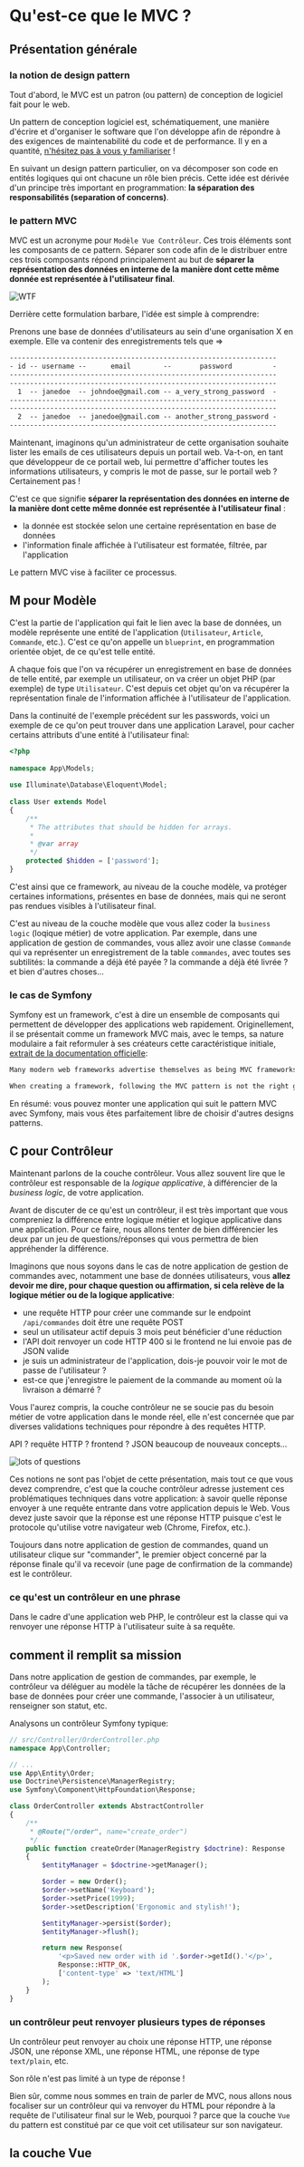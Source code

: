 <!-- constraints, formalism 
    - no more than 20 minutes
    - table of contents at the beginning of the teaching aid
    - link to the teaching aid included
-->

# Qu'est-ce que le MVC ?

## Présentation générale

### la notion de design pattern

Tout d'abord, le MVC est un patron (ou pattern) de conception de logiciel fait pour le web.

Un pattern de conception logiciel est, schématiquement, une manière d'écrire et d'organiser le software que l'on développe afin de répondre à des exigences de maintenabilité du code et de performance. Il y en a quantité, [n'hésitez pas à vous y familiariser](https://phptherightway.com/pages/Design-Patterns.html) !

En suivant un design pattern particulier, on va décomposer son code en entités logiques qui ont chacune un rôle bien précis. Cette idée est dérivée d'un principe très important en programmation: **la séparation des responsabilités (separation of concerns)**.

### le pattern MVC

MVC est un acronyme pour `Modèle Vue Contrôleur`. Ces trois éléments sont les composants de ce pattern. Séparer son code afin de le distribuer entre ces trois composants répond principalement au but de **séparer la représentation des données en interne de la manière dont cette même donnée est représentée à l'utilisateur final**.

![WTF](./images/wtf.gif)

Derrière cette formulation barbare, l'idée est simple à comprendre:  

Prenons une base de données d'utilisateurs au sein d'une organisation X en exemple. Elle va contenir des enregistrements tels que =>

```txt
------------------------------------------------------------------
- id -- username --      email        --       password          -
------------------------------------------------------------------
------------------------------------------------------------------
  1  -- janedoe  -- johndoe@gmail.com -- a_very_strong_password  -
------------------------------------------------------------------
------------------------------------------------------------------
  2  -- janedoe  -- janedoe@gmail.com -- another_strong_password -
------------------------------------------------------------------
```

Maintenant, imaginons qu'un administrateur de cette organisation souhaite lister les emails de ces utilisateurs depuis un portail web. Va-t-on, en tant que développeur de ce portail web, lui permettre d'afficher toutes les informations utilisateurs, y compris le mot de passe, sur le portail web ? Certainement pas !

C'est ce que signifie **séparer la représentation des données en interne de la manière dont cette même donnée est représentée à l'utilisateur final** :

- la donnée est stockée selon une certaine représentation en base de données
- l'information finale affichée à l'utilisateur est formatée, filtrée, par l'application

Le pattern MVC vise à faciliter ce processus.

## M pour Modèle

C'est la partie de l'application qui fait le lien avec la base de données, un modèle représente une entité de l'application (`Utilisateur`, `Article`, `Commande`, etc.). C'est ce qu'on appelle un `blueprint`, en programmation orientée objet, de ce qu'est telle entité.

A chaque fois que l'on va récupérer un enregistrement en base de données de telle entité, par exemple un utilisateur, on va créer un objet PHP (par exemple) de type `Utilisateur`. C'est depuis cet objet qu'on va récupérer la représentation finale de l'information affichée à l'utilisateur de l'application.

Dans la continuité de l'exemple précédent sur les passwords, voici un exemple de ce qu'on peut trouver dans une application Laravel, pour cacher certains attributs d'une entité à l'utilisateur final:

```php
<?php
 
namespace App\Models;
 
use Illuminate\Database\Eloquent\Model;
 
class User extends Model
{
    /**
     * The attributes that should be hidden for arrays.
     *
     * @var array
     */
    protected $hidden = ['password'];
}
```

C'est ainsi que ce framework, au niveau de la couche modèle, va protéger certaines informations, présentes en base de données, mais qui ne seront pas rendues visibles à l'utilisateur final.

C'est au niveau de la couche modèle que vous allez coder la `business logic` (loqique métier) de votre application. Par exemple, dans une application de gestion de commandes, vous allez avoir une classe `Commande` qui va représenter un enregistrement de la table `commandes`, avec toutes ses subtilités: la commande a déjà été payée ? la commande a déjà été livrée ? et bien d'autres choses...

### le cas de Symfony

Symfony est un framework, c'est à dire un ensemble de composants qui permettent de développer des applications web rapidement. Originellement, il se présentait comme un framework MVC mais, avec le temps, sa nature modulaire a fait reformuler à ses créateurs cette caractéristique initiale, [extrait de la documentation officielle](https://symfony.com/doc/current/create_framework/introduction.html):

```txt
Many modern web frameworks advertise themselves as being MVC frameworks. This tutorial won't talk about the MVC pattern, as the Symfony Components are able to create any type of frameworks, not just the ones that follow the MVC architecture. Anyway, if you have a look at the MVC semantics, this book is about how to create the Controller part of a framework. For the Model and the View, it really depends on your personal taste and you can use any existing third-party libraries (Doctrine, Propel or plain-old PDO for the Model; PHP or Twig for the View).

When creating a framework, following the MVC pattern is not the right goal. The main goal should be the Separation of Concerns; this is probably the only design pattern that you should really care about. The fundamental principles of the Symfony Components are focused on the HTTP specification. As such, the framework that you are going to create should be more accurately labelled as a HTTP framework or Request/Response framework.
```

En résumé: vous pouvez monter une application qui suit le pattern MVC avec Symfony, mais vous êtes parfaitement libre de choisir d'autres designs patterns.

## C pour Contrôleur

Maintenant parlons de la couche contrôleur. Vous allez souvent lire que le contrôleur est responsable de la *logique applicative*, à différencier de la *business logic*, de votre application.

Avant de discuter de ce qu'est un contrôleur, il est très important que vous compreniez la différence entre logique métier et logique applicative dans une application. Pour ce faire, nous allons tenter de bien différencier les deux par un jeu de questions/réponses qui vous permettra de bien appréhender la différence.

Imaginons que nous soyons dans le cas de notre application de gestion de commandes avec, notamment une base de données utilisateurs, vous **allez devoir me dire, pour chaque question ou affirmation, si cela relève de la logique métier ou de la logique applicative**:

- une requête HTTP pour créer une commande sur le endpoint `/api/commandes` doit être une requête POST
- seul un utilisateur actif depuis 3 mois peut bénéficier d'une réduction
- l'API doit renvoyer un code HTTP 400 si le frontend ne lui envoie pas de JSON valide
- je suis un administrateur de l'application, dois-je pouvoir voir le mot de passe de l'utilisateur ?
- est-ce que j'enregistre le paiement de la commande au moment où la livraison a démarré ?

Vous l'aurez compris, la couche contrôleur ne se soucie pas du besoin métier de votre application dans le monde réel, elle n'est concernée que par diverses validations techniques pour répondre à des requêtes HTTP.

API ? requête HTTP ? frontend ? JSON beaucoup de nouveaux concepts...

![lots of questions](./images/lots_of_questions.gif)

Ces notions ne sont pas l'objet de cette présentation, mais tout ce que vous devez comprendre, c'est que la couche contrôleur adresse justement ces problématiques techniques dans votre application: à savoir quelle réponse envoyer à une requête entrante dans votre application depuis le Web. Vous devez juste savoir que la réponse est une réponse HTTP puisque c'est le protocole qu'utilise votre navigateur web (Chrome, Firefox, etc.).

Toujours dans notre application de gestion de commandes, quand un utilisateur clique sur "commander", le premier object concerné par la réponse finale qu'il va recevoir (une page de confirmation de la commande) est le contrôleur.

### ce qu'est un contrôleur en une phrase

Dans le cadre d'une application web PHP, le contrôleur est la classe qui va renvoyer une réponse HTTP à l'utilisateur suite à sa requête.

## comment il remplit sa mission

Dans notre application de gestion de commandes, par exemple, le contrôleur va déléguer au modèle la tâche de récupérer les données de la base de données pour créer une commande, l'associer à un utilisateur, renseigner son statut, etc.

Analysons un contrôleur Symfony typique:

```php
// src/Controller/OrderController.php
namespace App\Controller;

// ...
use App\Entity\Order;
use Doctrine\Persistence\ManagerRegistry;
use Symfony\Component\HttpFoundation\Response;

class OrderController extends AbstractController
{
    /**
     * @Route("/order", name="create_order")
     */
    public function createOrder(ManagerRegistry $doctrine): Response
    {
        $entityManager = $doctrine->getManager();

        $order = new Order();
        $order->setName('Keyboard');
        $order->setPrice(1999);
        $order->setDescription('Ergonomic and stylish!');

        $entityManager->persist($order);
        $entityManager->flush();

        return new Response(
            '<p>Saved new order with id '.$order->getId().'</p>',
            Response::HTTP_OK,
            ['content-type' => 'text/HTML']
        );
    }
}
```

### un contrôleur peut renvoyer plusieurs types de réponses

Un contrôleur peut renvoyer au choix une réponse HTTP, une réponse JSON, une réponse XML, une réponse HTML, une réponse de type `text/plain`, etc.

Son rôle n'est pas limité à un type de réponse !

Bien sûr, comme nous sommes en train de parler de MVC, nous allons nous focaliser sur un contrôleur qui va renvoyer du HTML pour répondre à la requête de l'utilisateur final sur le Web, pourquoi ? parce que la couche `Vue` du pattern est constitué par ce que voit cet utilisateur sur son navigateur.

## la couche Vue

<!-- TODO -->